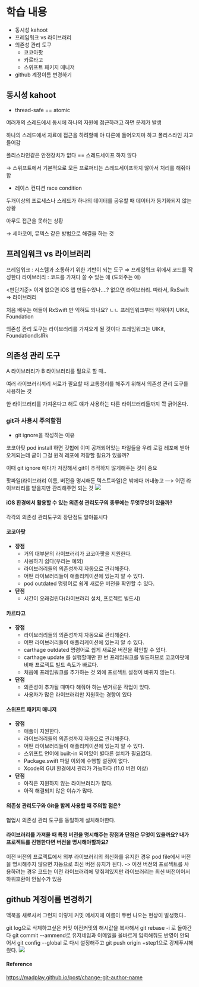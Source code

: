 # 학습 내용
- 동시성 kahoot
- 프레임워크 vs 라이브러리
- 의존성 관리 도구
    - 코코아팟
    - 카르타고
    - 스위프트 패키지 매니저
- github 계정이름 변경하기

## 동시성 kahoot
- thread-safe == atomic

여러개의 스레드에서 동시에 하나의 자원에 접근하려고 하면 문제가 발생

하나의 스레드에서 자료에 접근을 하려할때 야 다른애 들어오지마 하고 폴리스라인 치고 들어감

폴리스라인같은 안전장치가 없다 == 스레드세이프 하지 않다

→ 스위프트에서 기본적으로 모든 프로퍼티는 스레드세이프하지 않아서 처리를 해줘야함 

- 레이스 컨디션 race condition

두개이상의 프로세스나 스레드가 하나의 데이터를 공유할 때 데이터가 동기화되지 않는 상황

아무도 접근을 못하는 상황 

→ 세마코어, 뮤텍스 같은 방법으로 해결을 하는 것

## 프레임워크 vs 라이브러리

프레임워크 : 시스템과 소통하기 위한 기반이 되는 도구 ⇒ 프레임워크 위에서 코드를 작성한다
라이브러리 : 코드를 가져다 쓸 수 있는 애 (도와주는 애) 

<판단기준>
이게 없으면 iOS 앱 만들수있나....?
없으면 라이브러리. 따라서, RxSwift ⇒ 라이브러리

처음 배우는 애들이 RxSwift 만 익혀도 되나요? ㄴㄴ
프레임워크부터 익혀야지 UIKit, Foundation

의존성 관리 도구는 라이브러리를 가져오게 될 것이다
프레임워크는 UIKit, FoundationdlslRk

## 의존성 관리 도구

A 라이브러리가 B 라이브러리를 필요로 할 때..

여러 라이브러리끼리 서로가 필요할 때 교통정리를 해주기 위해서 의존성 관리 도구를 사용하는 것 

한 라이브러리를 가져온다고 해도 얘가 사용하는 다른 라이브러리들까지 쫙 긁어온다.

### git과 사용시 주의할점

- git ignore을 작성하는 이유

코코아팟
pod install 하면 깃헙에 이미 공개되어있는 파일들을 우리 로컬 레포에 받아오게되는데 굳이 그걸 원격 레포에 저장할 필요가 있을까?

이때 git ignore 에다가 저장해서 git이 추적하지 않게해주는 것이 중요

팟파일(라이브러리 이름, 버전을 명시해둔 텍스트파일)은 밖에다 꺼내놓고 —> 어떤 라이브러리를 받을지만 관리해주면 되는 것
![](https://i.imgur.com/dUe9A5Q.png)

#### iOS 환경에서 활용할 수 있는 의존성 관리도구의 종류에는 무엇무엇이 있을까?

각각의 의존성 관리도구의 장단점도 알아봅시다

#### 코코아팟

- **장점**
    - 거의 대부분의 라이브러리가 코코아팟을 지원한다.
    - 사용하기 쉽다(우리는 예외)
    - 라이브러리들의 의존성까지 자동으로 관리해준다.
    - 어떤 라이브러리들이 애플리케이션에 있는지 알 수 있다.
    - pod outdated 명령어로 쉽게 새로운 버전을 확인할 수 있다.
- **단점**
    - 시간이 오래걸린다(라이브러리 설치, 프로젝트 빌드시)


#### 카르타고

- **장점**
    - 라이브러리들의 의존성까지 자동으로 관리해준다.
    - 어떤 라이브러리들이 애플리케이션에 있는지 알 수 있다.
    - carthage outdated 명령어로 쉽게 새로운 버전을 확인할 수 있다.
    - carthage update 를 실행할때만 한 번 프레임워크를 빌드하므로 코코아팟에 비해 프로젝트 빌드 속도가 빠르다.
    - 처음에 프레임워크를 추가하는 것 외에 프로젝트 설정이 바뀌지 않는다.
- **단점**
    - 의존성이 추가될 때마다 해줘야 하는 번거로운 작업이 있다.
    - 사용자가 많은 라이브러리만 지원하는 경향이 있다

#### 스위프트 패키지 매니저

- **장점**
    - 애플이 지원한다.
    - 라이브러리들의 의존성까지 자동으로 관리해준다.
    - 어떤 라이브러리들이 애플리케이션에 있는지 알 수 있다.
    - 스위프트 언어에 built-in 되어있어 별다른 설치가 필요없다.
    - Package.swift 파일 이외에 수행할 설정이 없다.
    - Xcode의 GUI 환경에서 관리가 가능하다 (11.0 버전 이상)
- **단점**
    - 아직은 지원하지 않는 라이브러리가 많다.
    - 아직 해결되지 않은 이슈가 많다.

#### 의존성 관리도구와 Git을 함께 사용할 때 주의할 점은?

협업시 의존성 관리 도구를 동일하게 설치해야한다.

#### 라이브러리를 가져올 때 특정 버전을 명시해주는 장점과 단점은 무엇이 있을까요? 내가 프로젝트를 진행한다면 버전을 명시해야할까요?

이전 버전의 프로젝트에서 외부 라이브러리의 최신화를 유지한 경우 pod file에서 버전을 명시해주지 않으면 자동으로 최신 버전 유지가 된다. -> 이전 버전의 프로젝트를 사용하려는 경우 코드는 이전 라이브러리에 맞춰져있지만 라이브러리는 최신 버전이어서 하위호환이 안될수가 있음





## github 계정이름 변경하기
맥북을 새로사서 그런지 이렇게 커밋 메세지에 이름이 두번 나오는 현상이 발생했다..

git log으로 삭제하고싶은 커밋 이전커밋의 해시값을 복사해서 
git rebase -i 로 돌아간다
git commit --ammend로 유저네임과 이메일을 올바르게 입력해줘도 반영이 안되어서
git config --global 로 다시 설정해주고
git push origin +step1으로 강제푸시해줬다. 
![](https://i.imgur.com/41r7cHI.png)

#### Reference
https://madplay.github.io/post/change-git-author-name
